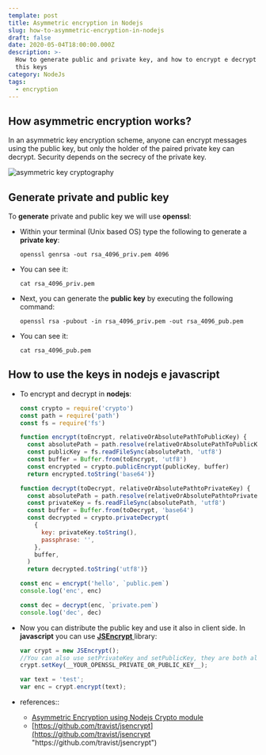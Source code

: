 ```yaml
---
template: post
title: Asymmetric encryption in Nodejs
slug: how-to-asymmetric-encryption-in-nodejs
draft: false
date: 2020-05-04T18:00:00.000Z
description: >-
  How to generate public and private key, and how to encrypt e decrypt using
  this keys
category: NodeJs
tags:
  - encryption
---
```

## How asymmetric encryption works?

In an asymmetric key encryption scheme, anyone can encrypt messages using the public key, but only the holder of the paired private key can decrypt. Security depends on the secrecy of the private key.

![asymmetric key cryptography](/media/asymmetric-encryption.png "asymmetric key cryptography")

## Generate private and public key

To **generate** private and public key we will use **openssl**:

* Within your terminal (Unix based OS) type the following to generate a **private key**:

  ```shell
  openssl genrsa -out rsa_4096_priv.pem 4096
  ```
* You can see it:

  ```shell
  cat rsa_4096_priv.pem
  ```
* Next, you can generate the **public key** by executing the following command:

  ```shell
  openssl rsa -pubout -in rsa_4096_priv.pem -out rsa_4096_pub.pem
  ```
* You can see it:

  ```shell
  cat rsa_4096_pub.pem
  ```

## How to use the keys in nodejs e javascript

* To encrypt and decrypt in **nodejs**:

  ```javascript
  const crypto = require('crypto')
  const path = require('path')
  const fs = require('fs')

  function encrypt(toEncrypt, relativeOrAbsolutePathToPublicKey) {
    const absolutePath = path.resolve(relativeOrAbsolutePathToPublicKey)
    const publicKey = fs.readFileSync(absolutePath, 'utf8')
    const buffer = Buffer.from(toEncrypt, 'utf8')
    const encrypted = crypto.publicEncrypt(publicKey, buffer)
    return encrypted.toString('base64')}

  function decrypt(toDecrypt, relativeOrAbsolutePathtoPrivateKey) {
    const absolutePath = path.resolve(relativeOrAbsolutePathtoPrivateKey)
    const privateKey = fs.readFileSync(absolutePath, 'utf8')
    const buffer = Buffer.from(toDecrypt, 'base64')
    const decrypted = crypto.privateDecrypt(
      {
        key: privateKey.toString(),
        passphrase: '',
      },
      buffer,
    )
    return decrypted.toString('utf8')}

  const enc = encrypt('hello', `public.pem`)
  console.log('enc', enc)

  const dec = decrypt(enc, `private.pem`)
  console.log('dec', dec)
  ```
* Now you can distribute the public key and use it also in client side. In **javascript** you can use [**JSEncrypt** ](https://www.npmjs.com/package/jsencrypt)library:

  ```javascript
  var crypt = new JSEncrypt();
  //You can also use setPrivateKey and setPublicKey, they are both alias to setKey
  crypt.setKey(__YOUR_OPENSSL_PRIVATE_OR_PUBLIC_KEY__); 

  var text = 'test';
  var enc = crypt.encrypt(text);
  ```
* references::

  * [Asymmetric Encryption using Nodejs Crypto module](https://stackoverflow.com/questions/54087514/asymmetric-encryption-using-nodejs-crypto-module)
  * [https://github.com/travist/jsencrypt](https://github.com/travist/jsencrypt "https\://github.com/travist/jsencrypt")